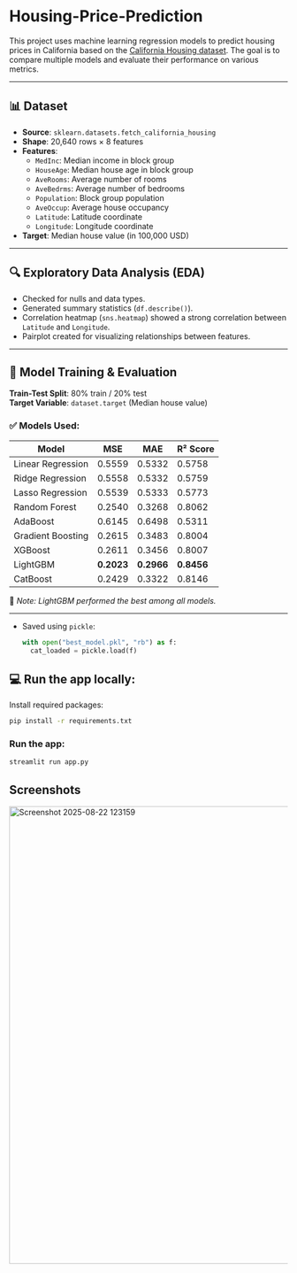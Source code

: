# Housing-Price-Prediction


This project uses machine learning regression models to predict housing prices in California based on the [California Housing dataset](https://scikit-learn.org/stable/modules/generated/sklearn.datasets.fetch_california_housing.html). The goal is to compare multiple models and evaluate their performance on various metrics.

---

## 📊 Dataset

- **Source**: `sklearn.datasets.fetch_california_housing`
- **Shape**: 20,640 rows × 8 features
- **Features**:
  - `MedInc`: Median income in block group
  - `HouseAge`: Median house age in block group
  - `AveRooms`: Average number of rooms
  - `AveBedrms`: Average number of bedrooms
  - `Population`: Block group population
  - `AveOccup`: Average house occupancy
  - `Latitude`: Latitude coordinate
  - `Longitude`: Longitude coordinate
- **Target**: Median house value (in 100,000 USD)

---

## 🔍 Exploratory Data Analysis (EDA)

- Checked for nulls and data types.
- Generated summary statistics (`df.describe()`).
- Correlation heatmap (`sns.heatmap`) showed a strong correlation between `Latitude` and `Longitude`.
- Pairplot created for visualizing relationships between features.

---

## 🧪 Model Training & Evaluation

**Train-Test Split**: 80% train / 20% test  
**Target Variable**: `dataset.target` (Median house value)

### ✅ Models Used:

| Model               | MSE       | MAE      | R² Score |
|--------------------|-----------|----------|----------|
| Linear Regression   | 0.5559    | 0.5332   | 0.5758   |
| Ridge Regression    | 0.5558    | 0.5332   | 0.5759   |
| Lasso Regression    | 0.5539    | 0.5333   | 0.5773   |
| Random Forest       | 0.2540    | 0.3268   | 0.8062   |
| AdaBoost            | 0.6145    | 0.6498   | 0.5311   |
| Gradient Boosting   | 0.2615    | 0.3483   | 0.8004   |
| XGBoost             | 0.2611    | 0.3456   | 0.8007   |
| LightGBM            | **0.2023**| **0.2966**| **0.8456** |
| CatBoost            |0.2429     | 0.3322    | 0.8146  |

📝 *Note: LightGBM performed the best among all models.*

---
- Saved using `pickle`:

  ```python
  with open("best_model.pkl", "rb") as f:
    cat_loaded = pickle.load(f)

## 💻 Run the app locally:

Install required packages:

```bash
pip install -r requirements.txt
```

### Run the app:

```bash
streamlit run app.py
```
## Screenshots
<img width="1043" height="827" alt="Screenshot 2025-08-22 123159" src="https://github.com/user-attachments/assets/034afad1-277d-4967-9d3b-c38651e3c564" />

